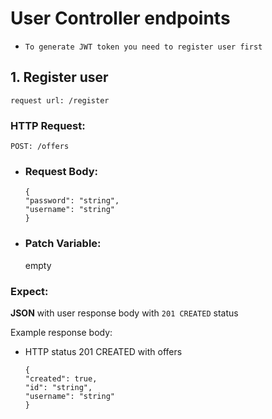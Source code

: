 # User Controller endpoints

* `To generate JWT token you need to register user first`

## 1. Register user

`request url: /register`

### HTTP Request:

`POST: /offers`

* ### Request Body:
  ```
  {
  "password": "string",
  "username": "string"
  }
  ``` 

* ### Patch Variable:
  empty

### Expect:

**JSON** with user response body with `201 CREATED` status

Example response body:

* HTTP status 201 CREATED with offers
  ```
  {
  "created": true,
  "id": "string",
  "username": "string"
  }
  ```